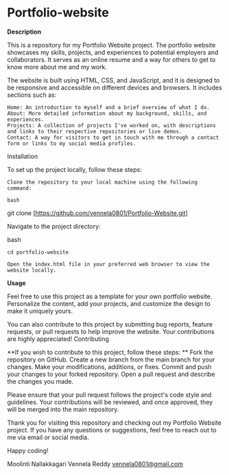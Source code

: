 # Portfolio-website

**Description**

This is a repository for my Portfolio Website project. The portfolio website showcases my skills, projects, and experiences to potential employers and collaborators. It serves as an online resume and a way for others to get to know more about me and my work.

The website is built using HTML, CSS, and JavaScript, and it is designed to be responsive and accessible on different devices and browsers. It includes sections such as:

    Home: An introduction to myself and a brief overview of what I do.
    About: More detailed information about my background, skills, and experiences.
    Projects: A collection of projects I've worked on, with descriptions and links to their respective repositories or live demos.
    Contact: A way for visitors to get in touch with me through a contact form or links to my social media profiles.


Installation

To set up the project locally, follow these steps:

    Clone the repository to your local machine using the following command:

    bash

git clone [https://github.com/vennela0801/Portfolio-Website.git]

Navigate to the project directory:

bash

    cd portfolio-website

    Open the index.html file in your preferred web browser to view the website locally.

**Usage**

Feel free to use this project as a template for your own portfolio website. Personalize the content, add your projects, and customize the design to make it uniquely yours.

You can also contribute to this project by submitting bug reports, feature requests, or pull requests to help improve the website. Your contributions are highly appreciated!
Contributing

**If you wish to contribute to this project, follow these steps:
**
    Fork the repository on GitHub.
    Create a new branch from the main branch for your changes.
    Make your modifications, additions, or fixes.
    Commit and push your changes to your forked repository.
    Open a pull request and describe the changes you made.

Please ensure that your pull request follows the project's code style and guidelines. Your contributions will be reviewed, and once approved, they will be merged into the main repository.

Thank you for visiting this repository and checking out my Portfolio Website project. If you have any questions or suggestions, feel free to reach out to me via email or social media.

Happy coding!

Moolinti Nallakkagari Vennela Reddy
vennela0801@gmail.com
